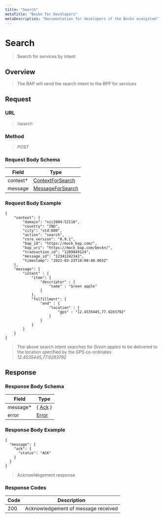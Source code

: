 ```yaml
---
title: "Search"
metaTitle: "Beckn for Developers"
metaDescription: "Documentation for developers of the Beckn ecosystem"
---
```


Search
===================

>   Search for services by intent

Overview
--------

>   The BAP will send the search intent to the BPP for services 

Request
-------

### URL

>   /search

### Method

>  *POST*

### Request Body Schema

|**Field**|**Type**|
|---------|--------|
|context*|[ContextForSearch](/Core/Latest/02_Schemas/contextforsearch)|
|message|  [MessageForSearch](/Core/Latest/02_Schemas/messageforsearch) |

### Request Body Example

```
{
    "context": {
        "domain": "nic2004:52110",
        "country": "IND",
        "city": "std:080",
        "action": "search",
        "core_version": "0.9.1",
        "bap_id": "https://mock_bap.com/",
        "bap_uri": "https://mock_bap.com/beckn/",
        "transaction_id": "1209849124",
        "message_id": "12341242342",
        "timestamp": "2021-03-23T10:00:40.065Z"
    },
    "message": {
        "intent" : {
            "item": {
                "descriptor" : {
                    "name" : "Green apple"
                }
            },
            "fulfillment": {
                "end" : {
                    "location" : {
                        "gps" : "12.4535445,77.9283792"
                    }
                }
            }
        }
    }
}
```

>   The above search intent searches for *Green apples* to be delivered to the location specified by the GPS co-ordinates *12.4535445,77.9283792*

Response
--------

### Response Body Schema

|**Field**|**Type**|
|---------|--------|
|message*|{ [Ack](/Core/Latest/02_Schemas/ack) }|
|error| [Error](/Core/Latest/02_Schemas/error) |

### Response Body Example

```
{
  "message": {
    "ack": {
      "status": "ACK"
    }
  }
}
```

> Acknowldegement response

### Response Codes

| **Code**       | **Description** |
|----------------|-----------------|
| 200 | Acknowledgement of message received   |